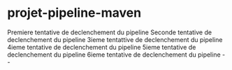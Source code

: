 # projet-pipeline-maven
Premiere tentative de declenchement du pipeline
Seconde tentative de declenchement du pipeline
3ieme tentattive de declenchement du pipeline
4ieme tentative de declenchement du pipeline
5ieme tentative de declenchement du pipeline
6ieme tentative de declenchement du pipeline --
